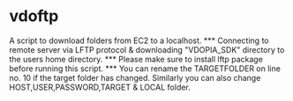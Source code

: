 # vdoftp
A script to download folders from EC2 to a localhost.
***	Connecting to remote server via LFTP protocol & downloading "VDOPIA_SDK" directory to the users home directory.
***	Please make sure to install lftp package before running this script.
***	You can rename the TARGETFOLDER on line no. 10 if the target folder has changed. Similarly you can also change HOST,USER,PASSWORD,TARGET & LOCAL folder.
